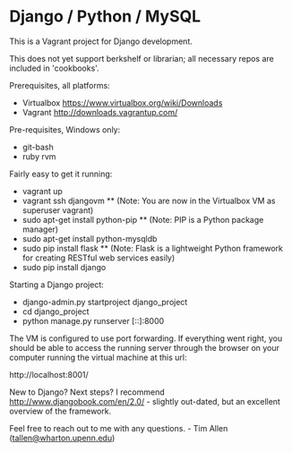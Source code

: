 # Django / Python / MySQL

This is a Vagrant project for Django development.

This does not yet support berkshelf or librarian; all necessary repos are included in 'cookbooks'.

Prerequisites, all platforms:

* Virtualbox https://www.virtualbox.org/wiki/Downloads
* Vagrant http://downloads.vagrantup.com/

Pre-requisites, Windows only:

* git-bash
* ruby rvm

Fairly easy to get it running:

* vagrant up
* vagrant ssh djangovm
** (Note: You are now in the Virtualbox VM as superuser vagrant)
* sudo apt-get install python-pip
** (Note: PIP is a Python package manager)
* sudo apt-get install python-mysqldb
* sudo pip install flask
** (Note: Flask is a lightweight Python framework for creating RESTful web services easily)
* sudo pip install django

Starting a Django project:

* django-admin.py startproject django_project
* cd django_project
* python manage.py runserver [::]:8000

The VM is configured to use port forwarding. If everything went right, you should be able to access the 
running server through the browser on your computer running the virtual machine at this url:

http://localhost:8001/

New to Django? Next steps? I recommend http://www.djangobook.com/en/2.0/ - slightly out-dated, but an excellent overview of the framework.

Feel free to reach out to me with any questions. - Tim Allen (tallen@wharton.upenn.edu)